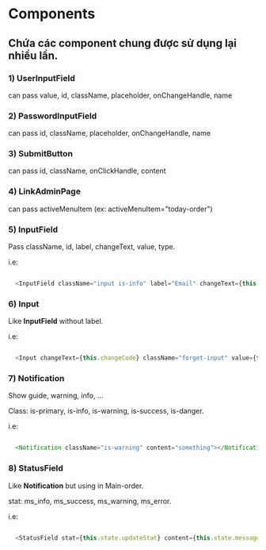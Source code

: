 # Components

## Chứa các component chung được sử dụng lại nhiều lần.

### 1) UserInputField
can pass value, id, className, placeholder, onChangeHandle, name

### 2) PasswordInputField
can pass id, className, placeholder, onChangeHandle, name

### 3) SubmitButton
can pass id, className, onClickHandle, content

### 4) LinkAdminPage
can pass activeMenuItem (ex: activeMenuItem="today-order")

### 5) InputField

Pass className, id, label, changeText, value, type.

i.e:

```js

  <InputField className="input is-info" label="Email" changeText={this.changeEmail} value={this.state.email} type="text"/>

```

### 6) Input

Like **InputField** without label.

i.e:

```js

  <Input changeText={this.changeCode} className="forget-input" value={this.state.code} type="text" placeholder="* Enter something here" />

```

### 7) Notification

Show guide, warning, info, ...

Class: is-primary, is-info, is-warning, is-success, is-danger.

i.e:

```js

  <Notification className="is-warning" content="something"></Notification>

```
### 8) StatusField

Like **Notification** but using in Main-order.

stat: ms_info, ms_success, ms_warning, ms_error.

i.e: 

```js

  <StatusField stat={this.state.updateStat} content={this.state.message}/>

```

